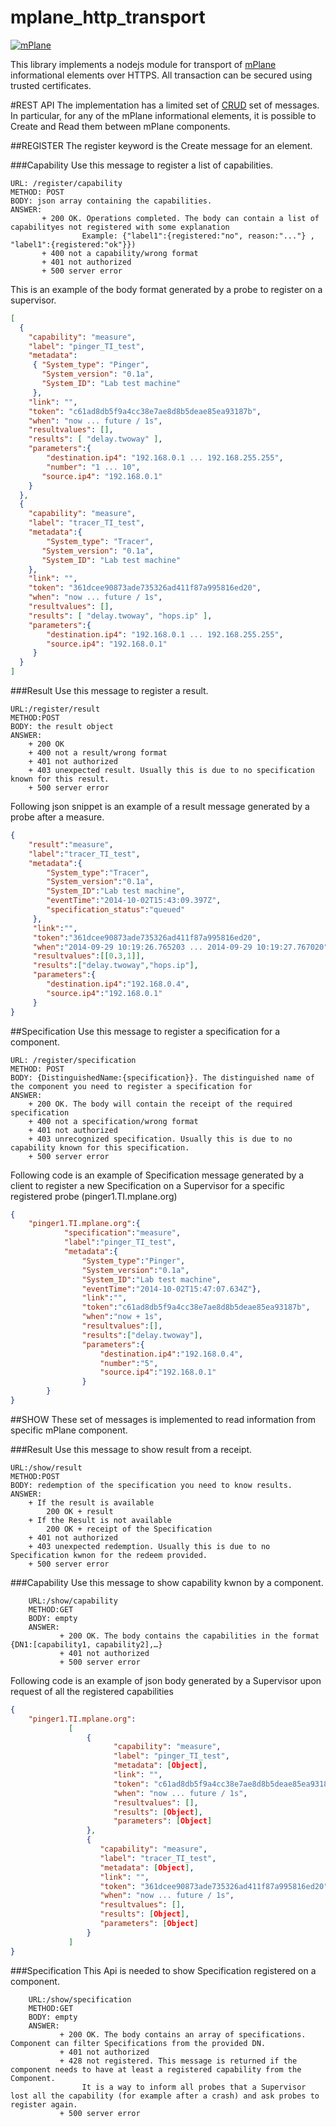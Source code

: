mplane_http_transport
=====================

[![mPlane](http://www.ict-mplane.eu/sites/default/files//public/mplane_final_256x_0.png)](http://www.ict-mplane.eu/)

This library implements a nodejs module for transport of [mPlane](http://www.ict-mplane.eu/) informational elements over HTTPS.
All transaction can be secured using trusted certificates.

#REST API
The implementation has a limited set of  [CRUD](http://en.wikipedia.org/wiki/Create,_read,_update_and_delete) set of messages.
In particular, for any of the mPlane informational elements, it is possible to Create and Read them between mPlane components.


##REGISTER
The register keyword is the Create message for an element.

###Capability
Use this message to register a list of capabilities.

    URL: /register/capability
    METHOD: POST
    BODY: json array containing the capabilities.
    ANSWER:
           + 200 OK. Operations completed. The body can contain a list of capabilityes not registered with some explanation
                    Example: {"label1":{registered:"no", reason:"..."} , "label1":{registered:"ok"}})
           + 400 not a capability/wrong format
           + 401 not authorized
           + 500 server error

This is an example of the body format generated by a probe to register on a supervisor.

```json
[ 
  { 
    "capability": "measure",
    "label": "pinger_TI_test",
    "metadata":
     { "System_type": "Pinger",
       "System_version": "0.1a",
       "System_ID": "Lab test machine" 
     },
    "link": "",
    "token": "c61ad8db5f9a4cc38e7ae8d8b5deae85ea93187b",
    "when": "now ... future / 1s",
    "resultvalues": [],
    "results": [ "delay.twoway" ],
    "parameters":{ 
        "destination.ip4": "192.168.0.1 ... 192.168.255.255",
        "number": "1 ... 10",
       "source.ip4": "192.168.0.1" 
    } 
  },
  { 
    "capability": "measure",
    "label": "tracer_TI_test",
    "metadata":{ 
        "System_type": "Tracer",
       "System_version": "0.1a",
       "System_ID": "Lab test machine" 
    },
    "link": "",
    "token": "361dcee90873ade735326ad411f87a995816ed20",
    "when": "now ... future / 1s",
    "resultvalues": [],
    "results": [ "delay.twoway", "hops.ip" ],
    "parameters":{ 
        "destination.ip4": "192.168.0.1 ... 192.168.255.255",
        "source.ip4": "192.168.0.1" 
     } 
  } 
]
```

###Result
Use this message to register a result.
    
    URL:/register/result
    METHOD:POST
    BODY: the result object
    ANSWER:
        + 200 OK
        + 400 not a result/wrong format
        + 401 not authorized
        + 403 unexpected result. Usually this is due to no specification known for this result.
        + 500 server error
        
Following json snippet is an example of a result message generated by a probe after a measure.

```json
{
    "result":"measure",
    "label":"tracer_TI_test",
    "metadata":{
        "System_type":"Tracer",
        "System_version":"0.1a",
        "System_ID":"Lab test machine",
        "eventTime":"2014-10-02T15:43:09.397Z",
        "specification_status":"queued"
     },
     "link":"",
     "token":"361dcee90873ade735326ad411f87a995816ed20",
     "when":"2014-09-29 10:19:26.765203 ... 2014-09-29 10:19:27.767020",
     "resultvalues":[[0.3,1]],
     "results":["delay.twoway","hops.ip"],
     "parameters":{
        "destination.ip4":"192.168.0.4",
        "source.ip4":"192.168.0.1"
     }
}
```

##Specification
Use this message to register a specification for a component.
  
    URL: /register/specification
    METHOD: POST
    BODY: {DistinguishedName:{specification}}. The distinguished name of the component you need to register a specification for
    ANSWER:
        + 200 OK. The body will contain the receipt of the required specification
        + 400 not a specification/wrong format
        + 401 not authorized
        + 403 unrecognized specification. Usually this is due to no capability known for this specification.
        + 500 server error
 
Following code is an example of Specification message generated by a client to register a new Specification on a Supervisor for a specific registered probe (pinger1.TI.mplane.org)

```json
{
    "pinger1.TI.mplane.org":{
            "specification":"measure",
            "label":"pinger_TI_test",
            "metadata":{
                "System_type":"Pinger",
                "System_version":"0.1a",
                "System_ID":"Lab test machine",
                "eventTime":"2014-10-02T15:47:07.634Z"},
                "link":"",
                "token":"c61ad8db5f9a4cc38e7ae8d8b5deae85ea93187b",
                "when":"now + 1s",
                "resultvalues":[],
                "results":["delay.twoway"],
                "parameters":{
                    "destination.ip4":"192.168.0.4",
                    "number":"5",
                    "source.ip4":"192.168.0.1"
                }
        }
}
```

##SHOW
These set of messages is implemented to read information from specific mPlane component. 

###Result
Use this message to show result from a receipt.
    
    URL:/show/result
    METHOD:POST
    BODY: redemption of the specification you need to know results.
    ANSWER:
        + If the result is available
            200 OK + result 
        + If the Result is not available
            200 OK + receipt of the Specification
        + 401 not authorized
        + 403 unexpected redemption. Usually this is due to no Specification kwnon for the redeem provided.
        + 500 server error

###Capability
Use this message to show capability kwnon by a component.

        URL:/show/capability
        METHOD:GET
        BODY: empty
        ANSWER:
               + 200 OK. The body contains the capabilities in the format {DN1:[capability1, capability2],…}
               + 401 not authorized
               + 500 server error
               
               
Following code is an example of json body generated by a Supervisor upon request of all the registered capabilities

```json
{ 
    "pinger1.TI.mplane.org":
             [ 
                 { 
                       "capability": "measure",
                       "label": "pinger_TI_test",
                       "metadata": [Object],
                       "link": "",
                       "token": "c61ad8db5f9a4cc38e7ae8d8b5deae85ea93187b",
                       "when": "now ... future / 1s",
                       "resultvalues": [],
                       "results": [Object],
                       "parameters": [Object] 
                 },
                 { 
                    "capability": "measure",
                    "label": "tracer_TI_test",
                    "metadata": [Object],
                    "link": "",
                    "token": "361dcee90873ade735326ad411f87a995816ed20",
                    "when": "now ... future / 1s",
                    "resultvalues": [],
                    "results": [Object],
                    "parameters": [Object] 
                 } 
             ] 
}
```

###Specification
This Api is needed to show Specification registered on a component.

        URL:/show/specification
        METHOD:GET
        BODY: empty
        ANSWER:
               + 200 OK. The body contains an array of specifications. Component can filter Specifications from the provided DN.
               + 401 not authorized
               + 428 not registered. This message is returned if the component needs to have at least a registered capability from the Component. 
                    It is a way to inform all probes that a Supervisor lost all the capability (for example after a crash) and ask probes to register again. 
               + 500 server error